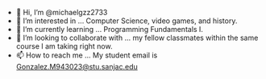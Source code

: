 - 👋 Hi, I’m @michaelgzz2733
- 👀 I’m interested in ... Computer Science, video games, and history.
- 🌱 I’m currently learning ... Programming Fundamentals I.
- 💞️ I’m looking to collaborate with ... my fellow classmates within the same course I am taking right now.
- 📫 How to reach me ... My student email is Gonzalez.M943023@stu.sanjac.edu

<!---
michaelgzz2733/michaelgzz2733 is a ✨ special ✨ repository because its `README.md` (this file) appears on your GitHub profile.
You can click the Preview link to take a look at your changes.
--->
